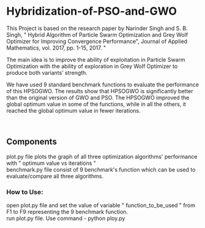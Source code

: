 # Hybridization-of-PSO-and-GWO

This Project is based on the research paper by Narinder Singh and S. B. Singh, " Hybrid Algorithm of Particle Swarm Optimization and Grey Wolf Optimizer for Improving Convergence Performance", Journal of Applied Mathematics, vol. 2017, pp. 1-15, 2017. "

The main idea is to improve the ability of exploitation in Particle Swarm Optimization with the ability of exploration in Grey Wolf Optimizer to produce both variants’ strength.

We have used 9 standard benchmark functions to evaluate the performance of this HPSOGWO. The results show that HPSOGWO is significantly better than the original version of GWO and PSO. The HPSOGWO improved the global optimum value in some of the functions, while in all the others, it reached the global optimum value in fewer iterations.


<br/>
<h2>Components</h2>
plot.py file plots the graph of all three optimization algorithms' performance with " optimum value vs iterations "<br/>
benchmark.py file consist of 9 benchmark's function which can be used to evaluate/compare all three algorithms.

<h3>How to Use:</h3>
open plot.py file and set the value of variable " function_to_be_used " from F1 to F9 representing the 9 benchmark function.<br/>
run plot.py file. Use command - python ploy.py
